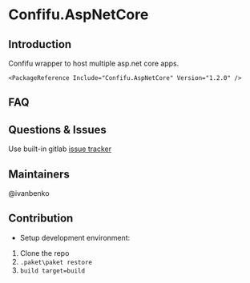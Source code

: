 # Confifu.AspNetCore

## Introduction

Confifu wrapper to host multiple asp.net core apps. 

```
<PackageReference Include="Confifu.AspNetCore" Version="1.2.0" />
```

## FAQ

## Questions & Issues

Use built-in gitlab [issue tracker](https://github.com/Steinpilz/confifu-aspnetcore/issues)

## Maintainers
@ivanbenko

## Contribution

* Setup development environment:

1. Clone the repo
2. ```.paket\paket restore``` 
3. ```build target=build```
